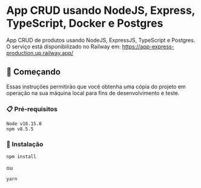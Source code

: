 # App CRUD usando NodeJS, Express, TypeScript, Docker e Postgres

App CRUD de produtos usando NodeJS, ExpressJS, TypeScript e Postgres. 
O serviço está disponibilizado no Railway em:
https://app-express-production.up.railway.app/

## 🚀 Começando

Essas instruções permitirão que você obtenha uma cópia do projeto em operação na sua máquina local para fins de desenvolvimento e teste.

### 📋 Pré-requisitos


```
Node v16.15.0
npm v8.5.5
```

### 🔧 Instalação

```
npm install
```
ou 
```
yarn
```